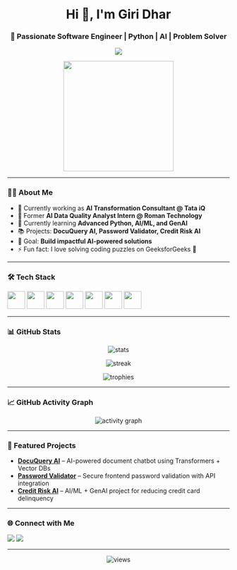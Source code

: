 <!-- Profile Header -->
<h1 align="center">Hi 👋, I'm Giri Dhar</h1>
<h3 align="center">🚀 Passionate Software Engineer | Python | AI | Problem Solver</h3>

<!-- Typing Effect -->
<p align="center">
  <a href="https://github.com/K-Giri-Dhar">
    <img src="https://readme-typing-svg.herokuapp.com?size=24&duration=3000&color=F72B90&center=true&vCenter=true&lines=Python+Developer;AI+Enthusiast;Problem+Solver;Software+Engineer" />
  </a>
</p>

<!-- Fun GIF -->
<p align="center">
  <img src="https://media.giphy.com/media/WUlplcMpOCEmTGBtBW/giphy.gif" width="250"/>
</p>

---

### 🧑‍💻 About Me  
- 🔭 Currently working as **AI Transformation Consultant @ Tata iQ**  
- 🏢 Former **AI Data Quality Analyst Intern @ Roman Technology**  
- 🌱 Currently learning **Advanced Python, AI/ML, and GenAI**  
- 📚 Projects: **DocuQuery AI, Password Validator, Credit Risk AI**  
- 🎯 Goal: **Build impactful AI-powered solutions**  
- ⚡ Fun fact: I love solving coding puzzles on GeeksforGeeks 🚀  

---

### 🛠️ Tech Stack  
<p align="left">
  <img src="https://cdn.jsdelivr.net/gh/devicons/devicon/icons/python/python-original.svg" width="40" height="40"/>
  <img src="https://cdn.jsdelivr.net/gh/devicons/devicon/icons/react/react-original.svg" width="40" height="40"/>
  <img src="https://cdn.jsdelivr.net/gh/devicons/devicon/icons/javascript/javascript-original.svg" width="40" height="40"/>
  <img src="https://cdn.jsdelivr.net/gh/devicons/devicon/icons/html5/html5-original.svg" width="40" height="40"/>
  <img src="https://cdn.jsdelivr.net/gh/devicons/devicon/icons/css3/css3-original.svg" width="40" height="40"/>
  <img src="https://cdn.jsdelivr.net/gh/devicons/devicon/icons/mysql/mysql-original.svg" width="40" height="40"/>
  <img src="https://cdn.jsdelivr.net/gh/devicons/devicon/icons/git/git-original.svg" width="40" height="40"/>
</p>

---

### 📊 GitHub Stats  
<p align="center">
  <img src="https://github-readme-stats.vercel.app/api?username=K-Giri-Dhar&show_icons=true&theme=radical" alt="stats"/>
</p>

<p align="center">
  <img src="https://github-readme-streak-stats.herokuapp.com/?user=K-Giri-Dhar&theme=radical" alt="streak"/>
</p>

<p align="center">
  <img src="https://github-profile-trophy.vercel.app/?username=K-Giri-Dhar&theme=onedark" alt="trophies"/>
</p>

---

### 📈 GitHub Activity Graph  
<p align="center">
  <img src="https://github-readme-activity-graph.vercel.app/graph?username=K-Giri-Dhar&theme=react-dark" alt="activity graph"/>
</p>

---

### 🚀 Featured Projects  
- [**DocuQuery AI**](https://github.com/K-Giri-Dhar/docuquery-ai) – AI-powered document chatbot using Transformers + Vector DBs  
- [**Password Validator**](https://github.com/K-Giri-Dhar/password-validator) – Secure frontend password validation with API integration  
- [**Credit Risk AI**](https://github.com/K-Giri-Dhar/credit-risk-ai) – AI/ML + GenAI project for reducing credit card delinquency  

---

### 🌐 Connect with Me  
<p align="left">
  <a href="https://linkedin.com/in/YOUR-LINKEDIN" target="blank"><img src="https://img.shields.io/badge/LinkedIn-0A66C2?style=for-the-badge&logo=linkedin&logoColor=white"/></a>
  <a href="mailto:yourmail@gmail.com"><img src="https://img.shields.io/badge/Gmail-D14836?style=for-the-badge&logo=gmail&logoColor=white"/></a>
</p>

---

<p align="center"> 
  <img src="https://komarev.com/ghpvc/?username=K-Giri-Dhar&label=Profile%20Views&color=blue&style=flat" alt="views" /> 
</p>
